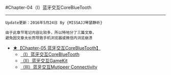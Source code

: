 #Chapter-04（I）蓝牙交互CoreBlueTooth

---
```objc
Update更新：2016年5月24日 By {MISSAJJ琴瑟静听}
```
 
 ```
由于此章节笔记内容比较多，所以特地分了三篇文章，
避免因文章太长而导致手机浏览器或微信内浏览崩溃
```
 
* [★【Chapter-05 蓝牙交互CoreBlueTooth】](README.md)
   * [（I）蓝牙交互CoreBlueTooth](iff09_lan_ya_jiaohu_corebluetooth.md)
   * [（II）蓝牙交互GameKit](iiff09_lan_ya_jiao_hu_gamekit.md)
   * [（III）蓝牙交互Mutipeer Connectivity](iiiff09_lan_ya_jiaohu_mutipeer_connectivity.md)